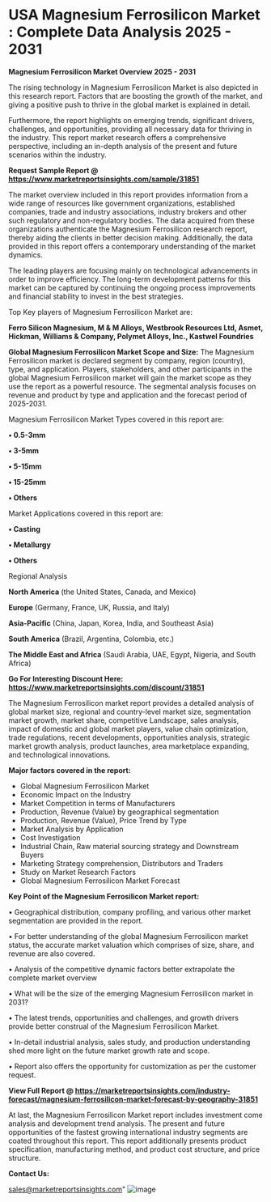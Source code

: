  # USA Magnesium Ferrosilicon Market : Complete Data Analysis 2025 - 2031

<Strong> Magnesium Ferrosilicon Market Overview 2025 - 2031</strong>

The rising technology in Magnesium Ferrosilicon Market is also depicted in this research report. Factors that are boosting the growth of the market, and giving a positive push to thrive in the global market is explained in detail.

Furthermore, the report highlights on emerging trends, significant drivers, challenges, and opportunities, providing all necessary data for thriving in the industry. This report market research offers a comprehensive perspective, including an in-depth analysis of the present and future scenarios within the industry.

<strong>Request Sample Report @ <a href=https://www.marketreportsinsights.com/sample/31851>https://www.marketreportsinsights.com/sample/31851</a></strong>

The market overview included in this report provides information from a wide range of resources like government organizations, established companies, trade and industry associations, industry brokers and other such regulatory and non-regulatory bodies. The data acquired from these organizations authenticate the Magnesium Ferrosilicon research report, thereby aiding the clients in better decision making. Additionally, the data provided in this report offers a contemporary understanding of the market dynamics.

The leading players are focusing mainly on technological advancements in order to improve efficiency. The long-term development patterns for this market can be captured by continuing the ongoing process improvements and financial stability to invest in the best strategies.

Top Key players of Magnesium Ferrosilicon Market are:

<strong>Ferro Silicon Magnesium, M & M Alloys, Westbrook Resources Ltd, Asmet, Hickman, Williams & Company, Polymet Alloys, Inc., Kastwel Foundries</strong>

<strong><b>Global Magnesium Ferrosilicon Market Scope and Size:</b></strong>
The Magnesium Ferrosilicon market is declared segment by company, region (country), type, and application. Players, stakeholders, and other participants in the global Magnesium Ferrosilicon market will gain the market scope as they use the report as a powerful resource. The segmental analysis focuses on revenue and product by type and application and the forecast period of 2025-2031.

Magnesium Ferrosilicon Market Types covered in this report are:

<strong>• 0.5-3mm

• 3-5mm

• 5-15mm

• 15-25mm

• Others</strong>

Market Applications covered in this report are:

<strong>• Casting

• Metallurgy

• Others</strong> 

Regional Analysis

<strong>North America</strong> (the United States, Canada, and Mexico)

<strong>Europe</strong> (Germany, France, UK, Russia, and Italy)

<strong>Asia-Pacific</strong> (China, Japan, Korea, India, and Southeast Asia)

<strong>South America</strong> (Brazil, Argentina, Colombia, etc.)

<strong>The Middle East and Africa</strong> (Saudi Arabia, UAE, Egypt, Nigeria, and South Africa)

<strong>Go For Interesting Discount Here: <a href=https://www.marketreportsinsights.com/discount/31851>https://www.marketreportsinsights.com/discount/31851</a></strong>

The Magnesium Ferrosilicon market report provides a detailed analysis of global market size, regional and country-level market size, segmentation market growth, market share, competitive Landscape, sales analysis, impact of domestic and global market players, value chain optimization, trade regulations, recent developments, opportunities analysis, strategic market growth analysis, product launches, area marketplace expanding, and technological innovations.

<strong><b>Major factors covered in the report:</b></strong>
<ul>
  <li>Global Magnesium Ferrosilicon Market </li>
  <li>Economic Impact on the Industry</li>
  <li>Market Competition in terms of Manufacturers</li>
  <li>Production, Revenue (Value) by geographical segmentation</li>
  <li>Production, Revenue (Value), Price Trend by Type</li>
  <li>Market Analysis by Application</li>
  <li>Cost Investigation</li>
  <li>Industrial Chain, Raw material sourcing strategy and Downstream Buyers</li>
  <li>Marketing Strategy comprehension, Distributors and Traders</li>
  <li>Study on Market Research Factors</li>
  <li>Global Magnesium Ferrosilicon Market Forecast</li>
</ul>

<strong><b>Key Point of the Magnesium Ferrosilicon Market report:</b></strong>

• Geographical distribution, company profiling, and various other market segmentation are provided in the report.

• For better understanding of the global Magnesium Ferrosilicon market status, the accurate market valuation which comprises of size, share, and revenue are also covered.

• Analysis of the competitive dynamic factors better extrapolate the complete market overview

• What will be the size of the emerging Magnesium Ferrosilicon market in 2031?

• The latest trends, opportunities and challenges, and growth drivers provide better construal of the Magnesium Ferrosilicon Market.

• In-detail industrial analysis, sales study, and production understanding shed more light on the future market growth rate and scope.

• Report also offers the opportunity for customization as per the customer request.

<strong><b>View Full Report @ <a href=https://marketreportsinsights.com/industry-forecast/magnesium-ferrosilicon-market-forecast-by-geography-31851>https://marketreportsinsights.com/industry-forecast/magnesium-ferrosilicon-market-forecast-by-geography-31851</a></b></strong>


At last, the Magnesium Ferrosilicon Market report includes investment come analysis and development trend analysis. The present and future opportunities of the fastest growing international industry segments are coated throughout this report. This report additionally presents product specification, manufacturing method, and product cost structure, and price structure.

<strong>Contact Us:</strong>

sales@marketreportsinsights.com"
![image](https://github.com/user-attachments/assets/ceac8df0-bc7a-43d1-a385-16bbbfd9a44a)
